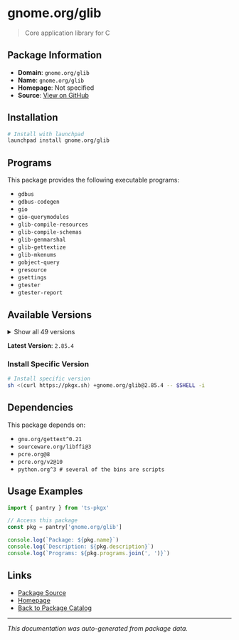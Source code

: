 # gnome.org/glib

> Core application library for C

## Package Information

- **Domain**: `gnome.org/glib`
- **Name**: `gnome.org/glib`
- **Homepage**: Not specified
- **Source**: [View on GitHub](https://github.com/pkgxdev/pantry/tree/main/projects/gnome.org/glib/package.yml)

## Installation

```bash
# Install with launchpad
launchpad install gnome.org/glib
```

## Programs

This package provides the following executable programs:

- `gdbus`
- `gdbus-codegen`
- `gio`
- `gio-querymodules`
- `glib-compile-resources`
- `glib-compile-schemas`
- `glib-genmarshal`
- `glib-gettextize`
- `glib-mkenums`
- `gobject-query`
- `gresource`
- `gsettings`
- `gtester`
- `gtester-report`

## Available Versions

<details>
<summary>Show all 49 versions</summary>

- `2.85.4`, `2.85.3`, `2.85.2`, `2.85.1`, `2.85.0`
- `2.84.4`, `2.84.3`, `2.84.2`, `2.84.1`, `2.84.0`
- `2.83.5`, `2.83.4`, `2.83.3`, `2.83.2`, `2.83.0`
- `2.82.5`, `2.82.4`, `2.82.3`, `2.82.2`, `2.82.1`
- `2.82.0`, `2.81.2`, `2.81.0`, `2.80.5`, `2.80.4`
- `2.80.3`, `2.80.2`, `2.80.1`, `2.80.0`, `2.79.3`
- `2.79.2`, `2.79.1`, `2.79.0`, `2.78.6`, `2.78.5`
- `2.78.3`, `2.78.2`, `2.78.1`, `2.78.0`, `2.77.3`
- `2.77.2`, `2.77.1`, `2.77.0`, `2.76.6`, `2.76.5`
- `2.76.4`, `2.76.3`, `2.76.2`, `2.72.4`

</details>

**Latest Version**: `2.85.4`

### Install Specific Version

```bash
# Install specific version
sh <(curl https://pkgx.sh) +gnome.org/glib@2.85.4 -- $SHELL -i
```

## Dependencies

This package depends on:

- `gnu.org/gettext^0.21`
- `sourceware.org/libffi@3`
- `pcre.org@8`
- `pcre.org/v2@10`
- `python.org^3 # several of the bins are scripts`

## Usage Examples

```typescript
import { pantry } from 'ts-pkgx'

// Access this package
const pkg = pantry['gnome.org/glib']

console.log(`Package: ${pkg.name}`)
console.log(`Description: ${pkg.description}`)
console.log(`Programs: ${pkg.programs.join(', ')}`)
```

## Links

- [Package Source](https://github.com/pkgxdev/pantry/tree/main/projects/gnome.org/glib/package.yml)
- [Homepage](#)
- [Back to Package Catalog](../../../package-catalog.md)

---

*This documentation was auto-generated from package data.*
